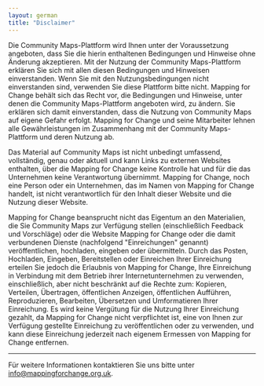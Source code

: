 ```yaml
---
layout: german
title: "Disclaimer"
---
```


Die Community Maps-Plattform wird Ihnen unter der Voraussetzung angeboten, dass Sie die hierin enthaltenen Bedingungen und Hinweise ohne Änderung akzeptieren. Mit der Nutzung der Community Maps-Plattform erklären Sie sich mit allen diesen Bedingungen und Hinweisen einverstanden. Wenn Sie mit den Nutzungsbedingungen nicht einverstanden sind, verwenden Sie diese Plattform bitte nicht. Mapping for Change behält sich das Recht vor, die Bedingungen und Hinweise, unter denen die Community Maps-Plattform angeboten wird, zu ändern. Sie erklären sich damit einverstanden, dass die Nutzung von Community Maps auf eigene Gefahr erfolgt. Mapping for Change und seine Mitarbeiter lehnen alle Gewährleistungen im Zusammenhang mit der Community Maps-Plattform und deren Nutzung ab.

Das Material auf Community Maps ist nicht unbedingt umfassend, vollständig, genau oder aktuell und kann Links zu externen Websites enthalten, über die Mapping for Change keine Kontrolle hat und für die das Unternehmen keine Verantwortung übernimmt. Mapping for Change, noch eine Person oder ein Unternehmen, das im Namen von Mapping for Change handelt, ist nicht verantwortlich für den Inhalt dieser Website und die Nutzung dieser Website.

Mapping for Change beansprucht nicht das Eigentum an den Materialien, die Sie Community Maps zur Verfügung stellen (einschließlich Feedback und Vorschläge) oder die Website Mapping for Change oder die damit verbundenen Dienste (nachfolgend "Einreichungen" genannt) veröffentlichen, hochladen, eingeben oder übermitteln. Durch das Posten, Hochladen, Eingeben, Bereitstellen oder Einreichen Ihrer Einreichung erteilen Sie jedoch die Erlaubnis von Mapping for Change, Ihre Einreichung in Verbindung mit dem Betrieb ihrer Internetunternehmen zu verwenden, einschließlich, aber nicht beschränkt auf die Rechte zum: Kopieren, Verteilen, Übertragen, öffentlichen Anzeigen, öffentlichen Aufführen, Reproduzieren, Bearbeiten, Übersetzen und Umformatieren Ihrer Einreichung. Es wird keine Vergütung für die Nutzung Ihrer Einreichung gezahlt, da Mapping for Change nicht verpflichtet ist, eine von Ihnen zur Verfügung gestellte Einreichung zu veröffentlichen oder zu verwenden, und kann diese Einreichung jederzeit nach eigenem Ermessen von Mapping for Change entfernen.

---

Für weitere Informationen kontaktieren Sie uns bitte unter [info@mappingforchange.org.uk](mailto:info@mappingforchange.org.uk).
